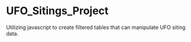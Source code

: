 # UFO_Sitings_Project
Utilizing javascript to create filtered tables that can manipulate UFO siting data.
